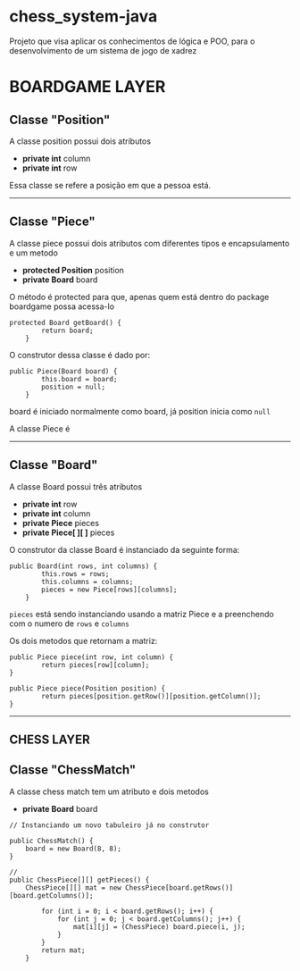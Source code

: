 # chess_system-java
Projeto que visa aplicar os conhecimentos de lógica e POO, para o desenvolvimento de um sistema de jogo de xadrez 


# BOARDGAME LAYER

## Classe "Position"
A classe position possui dois atributos
- __private int__ column
- __private int__ row

Essa classe se refere a posição em que a pessoa está.

---

## Classe "Piece"
A classe piece possui dois atributos com diferentes tipos e encapsulamento e um metodo
- __protected Position__ position
- __private Board__ board

O método é protected para que, apenas quem está dentro do package boardgame possa acessa-lo 
```
protected Board getBoard() {
        return board;
    }
```
O construtor dessa classe é dado por:
```
public Piece(Board board) {
        this.board = board;
        position = null;
    }
````
board é iniciado normalmente como board, já position inicia como `null`

A classe Piece é


---

## Classe "Board"
A classe Board possui três atributos
- __private int__ row
- __private int__ column
- __private Piece__ pieces
-  __private Piece[ ][ ]__ pieces

O construtor da classe Board é instanciado da seguinte forma:
```
public Board(int rows, int columns) {
        this.rows = rows;
        this.columns = columns;
        pieces = new Piece[rows][columns];
    }
```

`pieces` está sendo instanciando usando a matriz Piece e a preenchendo com o numero de `rows` e `columns`

Os dois metodos que retornam a matriz:
```
public Piece piece(int row, int column) {
        return pieces[row][column];
}

public Piece piece(Position position) {
        return pieces[position.getRow()][position.getColumn()];
}
```

---

## CHESS LAYER

## Classe "ChessMatch"
A classe chess match tem um atributo e dois metodos

- __private Board__ board


```
// Instanciando um novo tabuleiro já no construtor

public ChessMatch() {
    board = new Board(8, 8);
}

// 
public ChessPiece[][] getPieces() {
    ChessPiece[][] mat = new ChessPiece[board.getRows()][board.getColumns()];
        
        for (int i = 0; i < board.getRows(); i++) {
            for (int j = 0; j < board.getColumns(); j++) {
                mat[i][j] = (ChessPiece) board.piece(i, j);
            }
        }
        return mat;
    }
```


